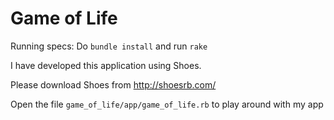 # Game of Life

Running specs: Do `bundle install` and run `rake`

I have developed this application using Shoes.

Please download Shoes from http://shoesrb.com/ 

Open the file `game_of_life/app/game_of_life.rb` to play around with my app 
